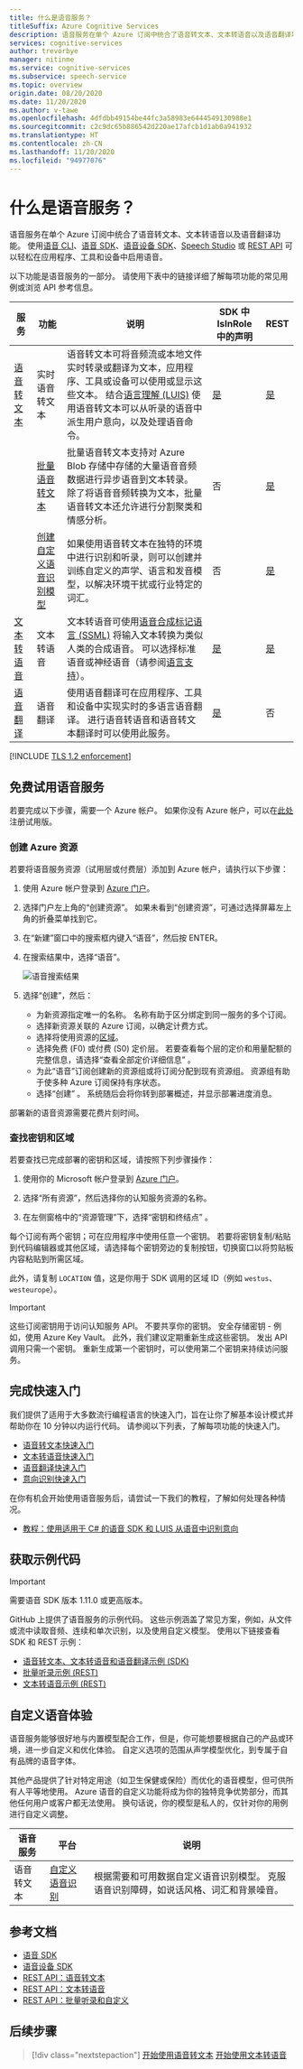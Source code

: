 ```yaml
---
title: 什么是语音服务？
titleSuffix: Azure Cognitive Services
description: 语音服务在单个 Azure 订阅中统合了语音转文本、文本转语音以及语音翻译功能。 使用语音 SDK、语音设备 SDK 或 REST API 在应用程序、工具和设备中添加语音。
services: cognitive-services
author: trevorbye
manager: nitinme
ms.service: cognitive-services
ms.subservice: speech-service
ms.topic: overview
origin.date: 08/20/2020
ms.date: 11/20/2020
ms.author: v-tawe
ms.openlocfilehash: 4dfdbb49154be44fc3a58983e6444549130988e1
ms.sourcegitcommit: c2c9dc65b886542d220ae17afcb1d1ab0a941932
ms.translationtype: HT
ms.contentlocale: zh-CN
ms.lasthandoff: 11/20/2020
ms.locfileid: "94977076"
---
```

# <a name="what-is-the-speech-service"></a>什么是语音服务？

语音服务在单个 Azure 订阅中统合了语音转文本、文本转语音以及语音翻译功能。 使用[语音 CLI](spx-overview.md)、[语音 SDK](speech-sdk-reference.md)、[语音设备 SDK](speech-devices-sdk-android-quickstart.md)、[Speech Studio](https://speech.azure.cn/) 或 [REST API](rest-apis.md) 可以轻松在应用程序、工具和设备中启用语音。

<!-- > [!IMPORTANT] -->
<!-- > The Speech service has replaced Bing Speech API and Translator Speech. See _How-to guides > Migration_ for migration instructions. -->

以下功能是语音服务的一部分。 请使用下表中的链接详细了解每项功能的常见用例或浏览 API 参考信息。

| 服务 | 功能 | 说明 | SDK 中 IsInRole 中的声明 | REST |
|---------|---------|-------------|-----|------|
| [语音转文本](speech-to-text.md) | 实时语音转文本 | 语音转文本可将音频流或本地文件实时转录或翻译为文本，应用程序、工具或设备可以使用或显示这些文本。 结合[语言理解 (LUIS)](https://docs.azure.cn/cognitive-services/luis/) 使用语音转文本可以从听录的语音中派生用户意向，以及处理语音命令。 | [是](https://docs.azure.cn/cognitive-services/speech-service/speech-sdk-reference) | [是](https://docs.azure.cn/cognitive-services/speech-service/rest-apis) |
| | [批量语音转文本](batch-transcription.md) | 批量语音转文本支持对 Azure Blob 存储中存储的大量语音音频数据进行异步语音到文本转录。 除了将语音音频转换为文本，批量语音转文本还允许进行分割聚类和情感分析。 | 否 | [是](https://chinaeast2.cris.azure.cn/swagger/ui/index) |
| | [创建自定义语音识别模型](#customize-your-speech-experience) | 如果使用语音转文本在独特的环境中进行识别和听录，则可以创建并训练自定义的声学、语言和发音模型，以解决环境干扰或行业特定的词汇。 | 否 | [是](https://chinaeast2.cris.azure.cn/swagger/ui/index) |
| [文本转语音](text-to-speech.md) | 文本转语音 | 文本转语音可使用[语音合成标记语言 (SSML)](speech-synthesis-markup.md) 将输入文本转换为类似人类的合成语音。 可以选择标准语音或神经语音（请参阅[语言支持](language-support.md)）。 | [是](https://docs.azure.cn/cognitive-services/speech-service/speech-sdk-reference) | [是](https://docs.azure.cn/cognitive-services/speech-service/rest-apis) |
| [语音翻译](speech-translation.md) | 语音翻译 | 使用语音翻译可在应用程序、工具和设备中实现实时的多语言语音翻译。 进行语音转语音和语音转文本翻译时可以使用此服务。 | [是](https://docs.azure.cn/cognitive-services/speech-service/speech-sdk-reference) | 否 |


[!INCLUDE [TLS 1.2 enforcement](../../../includes/cognitive-services-tls-announcement.md)]

## <a name="try-the-speech-service-for-free"></a>免费试用语音服务

若要完成以下步骤，需要一个 Azure 帐户。 如果你没有 Azure 帐户，可以在[此处](https://wd.azure.cn/pricing/1rmb-trial/)注册试用版。


### <a name="create-the-azure-resource"></a>创建 Azure 资源

若要将语音服务资源（试用层或付费层）添加到 Azure 帐户，请执行以下步骤：

1. 使用 Azure 帐户登录到 [Azure 门户](https://portal.azure.cn/)。

1. 选择门户左上角的“创建资源”。  如果未看到“创建资源”，可通过选择屏幕左上角的折叠菜单找到它。

1. 在“新建”窗口中的搜索框内键入“语音”，然后按 ENTER。 

1. 在搜索结果中，选择“语音”。 

   ![语音搜索结果](media/index/speech-search.png)

1. 选择“创建”，然后： 

   - 为新资源指定唯一的名称。 名称有助于区分绑定到同一服务的多个订阅。
   - 选择新资源关联的 Azure 订阅，以确定计费方式。
   - 选择将使用资源的[区域](regions.md)。
   - 选择免费 (F0) 或付费 (S0) 定价层。 若要查看每个层的定价和用量配额的完整信息，请选择“查看全部定价详细信息”  。
   - 为此“语音”订阅创建新的资源组或将订阅分配到现有资源组。 资源组有助于使多种 Azure 订阅保持有序状态。
   - 选择“创建”  。 系统随后会将你转到部署概述，并显示部署进度消息。  
<!--
> [!NOTE]
> You can create an unlimited number of standard-tier subscriptions in one or multiple regions. However, you can create only one free-tier subscription. Model deployments on the free tier that remain unused for 7 days will be decommissioned automatically.
-->
部署新的语音资源需要花费片刻时间。 

### <a name="find-keys-and-region"></a>查找密钥和区域

若要查找已完成部署的密钥和区域，请按照下列步骤操作：

1. 使用你的 Microsoft 帐户登录到 [Azure 门户](https://portal.azure.cn/)。

2. 选择“所有资源”，然后选择你的认知服务资源的名称。

3. 在左侧窗格中的“资源管理”下，选择“密钥和终结点” 。

每个订阅有两个密钥；可在应用程序中使用任意一个密钥。 若要将密钥复制/粘贴到代码编辑器或其他区域，请选择每个密钥旁边的复制按钮，切换窗口以将剪贴板内容粘贴到所需区域。

此外，请复制 `LOCATION` 值，这是你用于 SDK 调用的区域 ID（例如 `westus`、`westeurope`）。

> [!IMPORTANT]
> 这些订阅密钥用于访问认知服务 API。 不要共享你的密钥。 安全存储密钥 - 例如，使用 Azure Key Vault。 此外，我们建议定期重新生成这些密钥。 发出 API 调用只需一个密钥。 重新生成第一个密钥时，可以使用第二个密钥来持续访问服务。

## <a name="complete-a-quickstart"></a>完成快速入门

我们提供了适用于大多数流行编程语言的快速入门，旨在让你了解基本设计模式并帮助你在 10 分钟以内运行代码。 请参阅以下列表，了解每项功能的快速入门。

* [语音转文本快速入门](get-started-speech-to-text.md)
* [文本转语音快速入门](get-started-text-to-speech.md)
* [语音翻译快速入门](speech-translation-basics.md)
* [意向识别快速入门](quickstarts/intent-recognition.md)

<!-- * [Speaker recognition quickstart](speaker-recognition-basics.md) -->

在你有机会开始使用语音服务后，请尝试一下我们的教程，了解如何处理各种情况。

- [教程：使用适用于 C# 的语音 SDK 和 LUIS 从语音中识别意向](how-to-recognize-intents-from-speech-csharp.md)

<!-- - [Tutorial: Voice enable your bot with the Speech SDK, C#](tutorial-voice-enable-your-bot-speech-sdk.md) -->
<!-- - [Tutorial: Build a Flask app to translate text, analyze sentiment, and synthesize translated text to speech, REST](https://docs.microsoft.com/azure/cognitive-services/translator/tutorial-build-flask-app-translation-synthesis?toc=%2fazure%2fcognitive-services%2fspeech-service%2ftoc.json&bc=%2fazure%2fcognitive-services%2fspeech-service%2fbreadcrumb%2ftoc.json&toc=%2Fen-us%2Fazure%2Fcognitive-services%2Fspeech-service%2Ftoc.json&bc=%2Fen-us%2Fazure%2Fbread%2Ftoc.json) -->

## <a name="get-sample-code"></a>获取示例代码

> [!IMPORTANT]
> 需要语音 SDK 版本 1.11.0 或更高版本。

GitHub 上提供了语音服务的示例代码。 这些示例涵盖了常见方案，例如，从文件或流中读取音频、连续和单次识别，以及使用自定义模型。 使用以下链接查看 SDK 和 REST 示例：

- [语音转文本、文本转语音和语音翻译示例 (SDK)](https://github.com/Azure-Samples/cognitive-services-speech-sdk)
- [批量听录示例 (REST)](https://github.com/Azure-Samples/cognitive-services-speech-sdk/tree/master/samples/batch)
- [文本转语音示例 (REST)](https://github.com/Azure-Samples/Cognitive-Speech-TTS)

## <a name="customize-your-speech-experience"></a>自定义语音体验

语音服务能够很好地与内置模型配合工作，但是，你可能想要根据自己的产品或环境，进一步自定义和优化体验。 自定义选项的范围从声学模型优化，到专属于自有品牌的语音字体。

其他产品提供了针对特定用途（如卫生保健或保险）而优化的语音模型，但可供所有人平等地使用。 Azure 语音的自定义功能将成为你的独特竞争优势部分，而其他任何用户或客户都无法使用。 换句话说，你的模型是私人的，仅针对你的用例进行自定义调整。

| 语音服务 | 平台 | 说明 |
| -------------- | -------- | ----------- |
| 语音转文本 | [自定义语音识别](https://speech.azure.cn/customspeech) | 根据需要和可用数据自定义语音识别模型。 克服语音识别障碍，如说话风格、词汇和背景噪音。 |

## <a name="reference-docs"></a>参考文档

- [语音 SDK](speech-sdk-reference.md)
- [语音设备 SDK](speech-devices-sdk.md)
- [REST API：语音转文本](rest-speech-to-text.md)
- [REST API：文本转语音](rest-text-to-speech.md)
- [REST API：批量听录和自定义](https://chinaeast2.cris.azure.cn/swagger/ui/index)

## <a name="next-steps"></a>后续步骤

> [!div class="nextstepaction"]
> [开始使用语音转文本](speech-to-text-basics.md)
> [开始使用文本转语音](get-started-text-to-speech.md)
